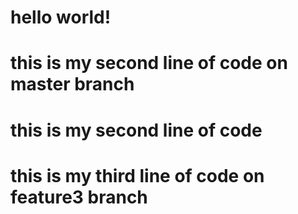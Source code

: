 # hello world!
# this is my second line of code on master branch
# this is my second line of code
# this is my third line of code on feature3 branch
